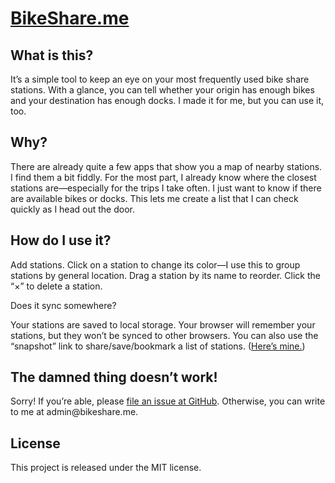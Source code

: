 # [BikeShare.me][1]

## What is this?

It’s a simple tool to keep an eye on your most frequently used bike share stations. With a glance, you can tell whether your origin has enough bikes and your destination has enough docks. I made it for me, but you can use it, too.

## Why?

There are already quite a few apps that show you a map of nearby stations. I find them a bit fiddly. For the most part, I already know where the closest stations are—especially for the trips I take often. I just want to know if there are available bikes or docks. This lets me create a list that I can check quickly as I head out the door.

## How do I use it?

Add stations. Click on a station to change its color—I use this to group stations by general location. Drag a station by its name to reorder. Click the “×” to delete a station.

Does it sync somewhere?

Your stations are saved to local storage. Your browser will remember your stations, but they won’t be synced to other browsers. You can also use the “snapshot” link to share/save/bookmark a list of stations. ([Here’s mine.][2])

## The damned thing doesn’t work!

Sorry! If you’re able, please [file an issue at GitHub][3]. Otherwise, you can write to me at &#97;&#100;&#109;&#105;&#110;&#64;&#98;&#105;&#107;&#101;&#115;&#104;&#97;&#114;&#101;&#46;&#109;&#101;.

## License

This project is released under the MIT license.

[1]: http://bikeshare.me
[2]: http://bikeshare.me/nyc/a7b-a6Y-a6Z-a57-a2q-b4U-b4c-b6H-c6a-c4B-d4Q-d4J
[3]: https://github.com/chriszarate/bikeshare.me/issues
